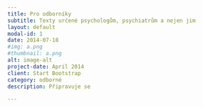 ```yaml
---
title: Pro odborníky
subtitle: Texty určené psychologům, psychiatrům a nejen jim
layout: default
modal-id: 1
date: 2014-07-18
#img: a.png
#thumbnail: a.png
alt: image-alt
project-date: April 2014
client: Start Bootstrap
category: odborné
description: Připravuje se

---
```

